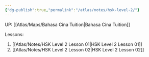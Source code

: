 ```yaml
---
{"dg-publish":true,"permalink":"/atlas/notes/hsk-level-2/"}
---
```


UP: [[Atlas/Maps/Bahasa Cina Tuition\|Bahasa Cina Tuition]]

Lessons:
1. [[Atlas/Notes/HSK Level 2 Lesson 01\|HSK Level 2 Lesson 01]]
2. [[Atlas/Notes/HSK Level 2 Lesson 02\|HSK Level 2 Lesson 02]]

